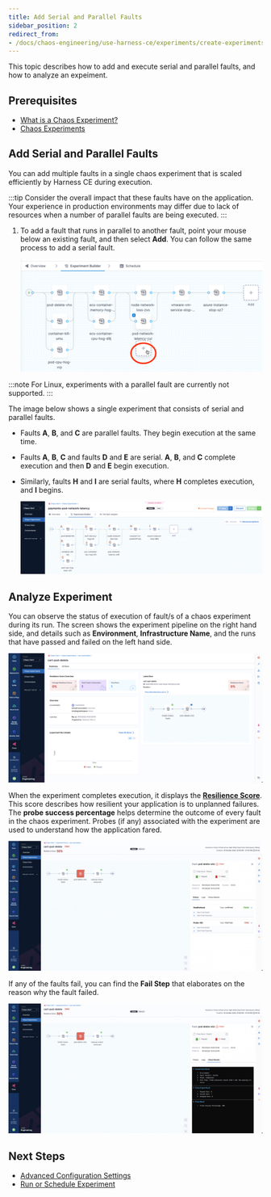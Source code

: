```yaml
---
title: Add Serial and Parallel Faults
sidebar_position: 2
redirect_from:
- /docs/chaos-engineering/use-harness-ce/experiments/create-experiments#add-serial-and-parallel-faults
---
```


This topic describes how to add and execute serial and parallel faults, and how to analyze an expeiment.

## Prerequisites

- [What is a Chaos Experiment?](/docs/chaos-engineering/use-harness-ce/experiments/)
- [Chaos Experiments](/docs/chaos-engineering/use-harness-ce/experiments/create-experiments)

## Add Serial and Parallel Faults
You can add multiple faults in a single chaos experiment that is scaled efficiently by Harness CE during execution.

:::tip
Consider the overall impact that these faults have on the application. Your experience in production environments may differ due to lack of resources when a number of parallel faults are being executed.
:::

1. To add a fault that runs in parallel to another fault, point your mouse below an existing fault, and then select **Add**. You can follow the same process to add a serial fault.

   ![Complex Faults Experiment](./static/create-experiments/add-parallel.png)

:::note
For Linux, experiments with a parallel fault are currently not supported.
:::

The image below shows a single experiment that consists of serial and parallel faults.
* Faults **A**, **B**, and **C** are parallel faults. They begin execution at the same time.
* Faults **A**, **B**, **C** and faults **D** and **E** are serial. **A**, **B**, and **C**  complete execution and then  **D** and **E** begin execution.
* Similarly, faults **H** and **I** are serial faults, where **H** completes execution, and **I** begins.

   ![Complex Faults Experiment](./static/create-experiments/complex-faults-experiment.png)

## Analyze Experiment
You can observe the status of execution of fault/s of a chaos experiment during its run. The screen shows the experiment pipeline on the right hand side, and details such as **Environment**, **Infrastructure Name**, and the runs that have passed and failed on the left hand side.

![Experiment Executing](./static/analyze-experiment/experiment-executing.png)

When the experiment completes execution, it displays the [**Resilience Score**](/docs/chaos-engineering/use-harness-ce/experiments/#determine-the-resilience-of-target-environment-using-resilience-score). This score describes how resilient your application is to unplanned failures.
The **probe success percentage** helps determine the outcome of every fault in the chaos experiment. Probes (if any) associated with the experiment are used to understand how the application fared.

![Experiment Failed](./static/analyze-experiment/experiment-failed.png)

If any of the faults fail, you can find the **Fail Step** that elaborates on the reason why the fault failed.

![Result Fail Step](./static/analyze-experiment/result-fail-step.png)

## Next Steps

- [Advanced Configuration Settings](/docs/chaos-engineering/use-harness-ce/experiments/advanced-config)
- [Run or Schedule Experiment](/docs/chaos-engineering/use-harness-ce/experiments/run-schedule-exp)